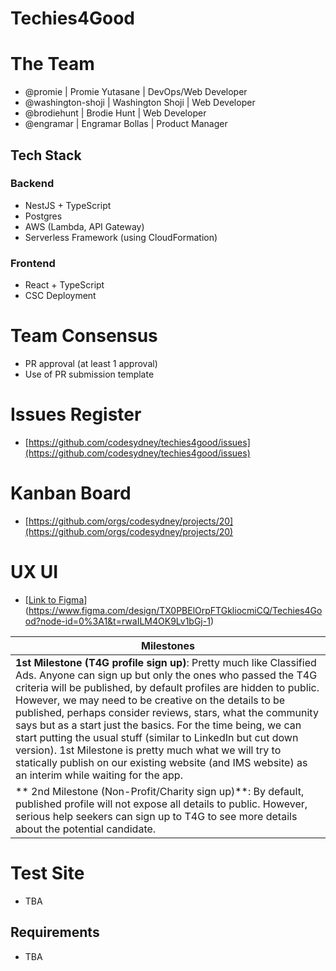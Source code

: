 # Techies4Good

# The Team
* @promie | Promie Yutasane | DevOps/Web Developer
* @washington-shoji | Washington Shoji | Web Developer
* @brodiehunt | Brodie Hunt | Web Developer
* @engramar | Engramar Bollas | Product Manager

## Tech Stack
### Backend
* NestJS + TypeScript
* Postgres
* AWS (Lambda, API Gateway)
* Serverless Framework (using CloudFormation)

### Frontend
* React + TypeScript
* CSC Deployment

# Team Consensus
* PR approval (at least 1 approval)
* Use of PR submission template

# Issues Register
* [https://github.com/codesydney/techies4good/issues](https://github.com/codesydney/techies4good/issues)

# Kanban Board
* [https://github.com/orgs/codesydney/projects/20](https://github.com/orgs/codesydney/projects/20)

# UX UI
* [[Link to Figma](https://www.figma.com/file/DyT6QcKPcTSnDlm4tKMhWW/USTAA-Directory?type=design&node-id=0-1&mode=design&t=SDr6JpXOMT8gbvj7-0)](https://www.figma.com/design/TX0PBElOrpFTGkliocmiCQ/Techies4Good?node-id=0%3A1&t=rwaILM4OK9Lv1bGj-1)

| Milestones   |
| ------------ |
| **1st Milestone (T4G profile sign up)**: Pretty much like Classified Ads. Anyone can sign up but only the ones who passed the T4G criteria will be published, by default profiles are hidden to public. However, we may need to be creative on the details to be published, perhaps consider reviews, stars, what the community says but as a start just the basics. For the time being, we can start putting the usual stuff (similar to LinkedIn but cut down version). 1st Milestone is pretty much what we will try to statically publish on our existing website (and IMS website) as an interim while waiting for the app. |
| ** 2nd Milestone (Non-Profit/Charity sign up)**: By default, published profile will not expose all details to public. However, serious help seekers can sign up to T4G to see more details about the potential candidate.  |

# Test Site
* TBA

## Requirements
* TBA
